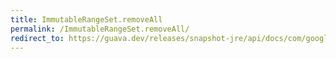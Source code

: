 ```yaml
---
title: ImmutableRangeSet.removeAll
permalink: /ImmutableRangeSet.removeAll/
redirect_to: https://guava.dev/releases/snapshot-jre/api/docs/com/google/common/collect/ImmutableRangeSet.html#removeAll-java.lang.Iterable-
---
```

